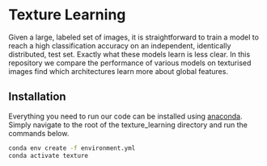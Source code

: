 # Texture Learning

Given a large, labeled set of images, it is straightforward to train a model to reach a high classification accuracy on an independent, identically distributed, test set. 
Exactly what these models learn is less clear.
In this repository we compare the performance of various models on texturised images find which architectures learn more about global features.

## Installation
Everything you need to run our code can be installed using [anaconda](https://www.anaconda.com/distribution/). 
Simply navigate to the root of the texture\_learning directory and run the commands below.
```sh
conda env create -f environment.yml
conda activate texture
```
